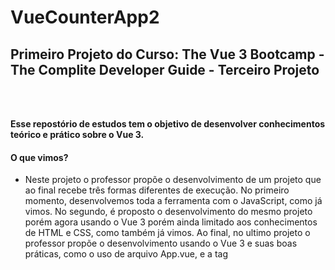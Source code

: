 # VueCounterApp2

## Primeiro Projeto do Curso: The Vue 3 Bootcamp - The Complite Developer Guide - Terceiro Projeto
<br>
<br>

**Esse repostório de estudos tem o objetivo de desenvolver conhecimentos teórico e prático sobre o Vue 3.**

#### O que vimos?
 - Neste projeto o professor propõe o desenvolvimento de um projeto que ao final recebe três formas diferentes de execução. No primeiro momento, desenvolvemos toda a ferramenta com o JavaScript, como já vimos. No segundo, é proposto o desenvolvimento do mesmo projeto porém agora usando o Vue 3 porém ainda limitado aos conhecimentos de HTML e CSS, como também já vimos. Ao final, no ultimo projeto o professor propõe o desenvolvimento usando o Vue 3  e suas boas práticas, como o uso de arquivo App.vue, e a tag <template>, onde todo o desenvolvimento da aplicação se concentra apenas neste arquivo, garantindo além de agilidade, organização.
 - É importante destacar que ambas as três formas de desenvolvimento funcionam perfeitamente, mas cabe ao desenvolvedor afinar suas técnicas e boas práticas afim de ter um melhor desempenho no código. Por isso, é extremamente importante, ainda que não as use, conhecer as outras maneiras de desenvolvimento que também funcionam.

 <br>
 <br>

 - Confira o template o projeto JSCounterApp

 ![template](jscounterapp.png) 

<br>
<br>

 Acesse o primeiro projeto [VueCounterApp](https://github.com/AmandaMatar/JSCounterApp) para ver os primeiros passos do desenvolvimento com  o JavaScript.

 Acesse o segundo projeto [VueCounterApp2](https://github.com/AmandaMatar/VueCounterApp) para ver o desenvolvimento usando parcialemte o Vue 3.

<br>
<br>

> [!IMPORTANT]
> Esse material serve como portifólio de estudos.

<br>
<br>

:slightly_smiling_face:

## Abaixo você confere dicas importantes oferecidas pelo professor do curso

This template should help get you started developing with Vue 3 in Vite.

## Recommended IDE Setup

[VSCode](https://code.visualstudio.com/) + [Volar](https://marketplace.visualstudio.com/items?itemName=Vue.volar) (and disable Vetur) + [TypeScript Vue Plugin (Volar)](https://marketplace.visualstudio.com/items?itemName=Vue.vscode-typescript-vue-plugin).

## Customize configuration

See [Vite Configuration Reference](https://vitejs.dev/config/).

## Project Setup

```sh
npm install
```

### Compile and Hot-Reload for Development

```sh
npm run dev
```

### Compile and Minify for Production

```sh
npm run build
```

